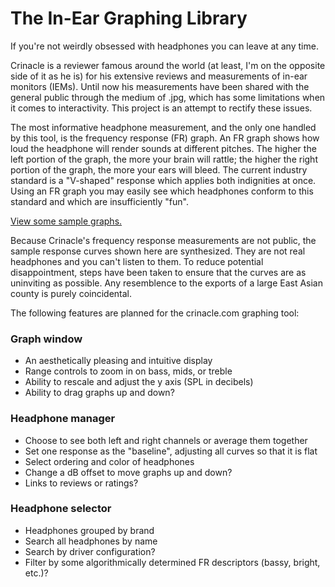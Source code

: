 # The In-Ear Graphing Library

If you're not weirdly obsessed with headphones you can leave at any time.

Crinacle is a reviewer famous around the world (at least, I'm on the
opposite side of it as he is) for his extensive reviews and measurements
of in-ear monitors (IEMs). Until now his measurements have been shared
with the general public through the medium of .jpg, which has some
limitations when it comes to interactivity. This project is an attempt
to rectify these issues.

The most informative headphone measurement, and the only one handled by
this tool, is the frequency response (FR) graph. An FR graph shows how
loud the headphone will render sounds at different pitches. The higher
the left portion of the graph, the more your brain will rattle; the
higher the right portion of the graph, the more your ears will bleed.
The current industry standard is a "V-shaped" response which applies
both indignities at once. Using an FR graph you may easily see which
headphones conform to this standard and which are insufficiently "fun".

[View some sample graphs.](https://mlochbaum.github.io/CrinGraph/graph.html)

Because Crinacle's frequency response measurements are not public, the
sample response curves shown here are synthesized. They are not real
headphones and you can't listen to them. To reduce potential
disappointment, steps have been taken to ensure that the curves are as
uninviting as possible. Any resemblence to the exports of a large East
Asian county is purely coincidental.

The following features are planned for the crinacle.com graphing tool:

### Graph window

* An aesthetically pleasing and intuitive display
* Range controls to zoom in on bass, mids, or treble
* Ability to rescale and adjust the y axis (SPL in decibels)
* Ability to drag graphs up and down?

### Headphone manager

* Choose to see both left and right channels or average them together
* Set one response as the "baseline", adjusting all curves so that it is flat
* Select ordering and color of headphones
* Change a dB offset to move graphs up and down?
* Links to reviews or ratings?

### Headphone selector

* Headphones grouped by brand
* Search all headphones by name
* Search by driver configuration?
* Filter by some algorithmically determined FR descriptors (bassy, bright, etc.)?
